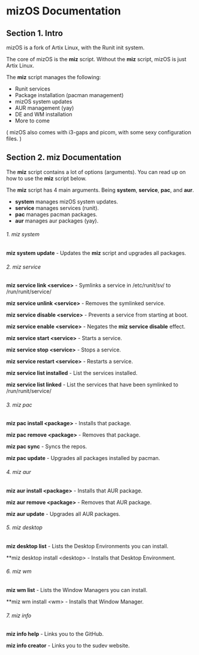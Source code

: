 # mizOS Documentation

## Section 1. Intro
mizOS is a fork of Artix Linux, with the Runit init system.

The core of mizOS is the **miz** script. Without the **miz** script, mizOS is just Artix Linux.

The **miz** script manages the following:
- Runit services
- Package installation (pacman management)
- mizOS system updates
- AUR management (yay)
- DE and WM installation
- More to come

( mizOS also comes with i3-gaps and picom, with some sexy configuration files. )

## Section 2. **miz** Documentation

The **miz** script contains a lot of options (arguments). You can read up on how to use the **miz** script below.

The **miz** script has 4 main arguments. Being **system**, **service**, **pac**, and **aur**.

- **system** manages mizOS system updates.
- **service** manages services (runit).
- **pac** manages pacman packages.
- **aur** manages aur packages (yay).

###### 1. miz system
**miz system update** - Updates the **miz** script and upgrades all packages.

###### 2. miz service
**miz service link \<service\>** - Symlinks a service in /etc/runit/sv/ to /run/runit/service/

**miz service unlink \<service\>** - Removes the symlinked service.

**miz service disable \<service\>** - Prevents a service from starting at boot.

**miz service enable \<service\>** - Negates the **miz service disable** effect.

**miz service start \<service\>** - Starts a service.

**miz service stop \<service\>** - Stops a service.

**miz service restart \<service\>** - Restarts a service.

**miz service list installed** - List the services installed.

**miz service list linked** - List the services that have been symlinked to /run/runit/service/

###### 3. miz pac
**miz pac install \<package\>** - Installs that package.

**miz pac remove \<package\>** - Removes that package.

**miz pac sync** - Syncs the repos.

**miz pac update** - Upgrades all packages installed by pacman.

###### 4. miz aur
**miz aur install \<package\>** - Installs that AUR package.

**miz aur remove \<package\>** - Removes that AUR package.

**miz aur update** - Upgrades all AUR packages.

###### 5. miz desktop
**miz desktop list** - Lists the Desktop Environments you can install.

**miz desktop install \<desktop\> - Installs that Desktop Environment.

###### 6. miz wm
**miz wm list** - Lists the Window Managers you can install.

**miz wm install \<wm\> - Installs that Window Manager.

###### 7. miz info
**miz info help** - Links you to the GitHub.

**miz info creator** - Links you to the sudev website.
